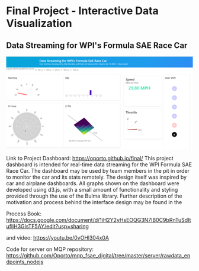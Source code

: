 Final Project - Interactive Data Visualization  
===

Data Streaming for WPI's Formula SAE Race Car
---

![](./img/dashboard.png)

Link to Project Dashboard: https://oporto.github.io/final/
This project dashboard is intended for real-time data streaming for the WPI Formula SAE Race Car. The dashboard may be used by team members in the pit in order to monitor the car and its stats remotely. The design itself was inspired by car and airplane dashboards. All graphs shown on the dashboard were developed using d3.js, with a small amount of functionality and styling provided through the use of the Bulma library. Further description of the motivation and process behind the interface design may be found in the 

Process Book: https://docs.google.com/document/d/1iH2Y2yHsEOQG3N7lB0C9bRnTuSdItufljH3GlsTF5AY/edit?usp=sharing

and video: 
https://youtu.be/0vOHl304x0A


Code for server on MQP repository:
https://github.com/Oporto/mqp_fsae_digital/tree/master/server/rawdata_endpoints_nodejs
